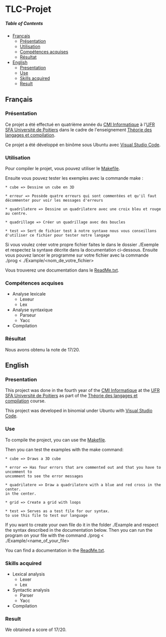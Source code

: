 # TLC-Projet

##### Table of Contents
* [Français](#fr)
  * [Présentation](#fr_pr)
  * [Utilisation](#fr_ut)
  * [Compétences acquises](#fr_cp)
  * [Résultat](#fr_rs)
* [English](#en)
  * [Presentation](#en_pr)
  * [Use](#en_u)
  * [Skills acquired](#en_sk)
  * [Result](#en_rs)

<a name="fr"/>

## Français

<a name="fr_pr"/>

### Présentation

Ce projet a été effectué en quatrième année du [CMI Informatique](http://formations.univ-poitiers.fr/fr/index/autre-diplome-niveau-master-AM/autre-diplome-niveau-master-AM/cmi-informatique-JD2XQGVY.html) à l'[UFR SFA Université de Poitiers](https://sfa.univ-poitiers.fr/) dans le cadre de l'enseignement [Théorie des langages et compilation](https://formations.univ-poitiers.fr/fr/index/autre-diplome-niveau-master-AM/autre-diplome-niveau-master-AM/cmi-informatique-JD2XQGVY/cmi-parcours-conception-logicielle-K56KZ5KL/specialite-s7-JPEIFH2K/theorie-des-langages-et-compilation-JC4UUO13.html).

Ce projet a été développé en binôme sous Ubuntu avec [Visual Studio Code](https://code.visualstudio.com/).

<a name="fr_ut"/>

### Utilisation

Pour compiler le projet, vous pouvez utiliser le [Makefile](https://github.com/SauzeauYannis/TLC-Projet/blob/main/Makefile).

Ensuite vous pouvez tester les exemples avec la commande make :
  
    * cube => Dessine un cube en 3D

    * erreur => Possède quatre erreurs qui sont commentées et qu'il faut 
    décommenter pour voir les messages d'erreurs

    * quadrilatere => Dessine un quadrilatere avec une croix bleu et rouge
    au centre.

    * quadrillage => Créer un quadrillage avec des boucles 

    * test => Sert de fichier test à notre syntaxe nous vous conseillons
    d'utiliser ce fichier pour tester notre langage

Si vous voulez créer votre propre fichier faites le dans le dossier ./Exemple et
respectez la syntaxe décrite dans la documentation ci-dessous. Ensuite vous pouvez
lancer le programme sur votre fichier avec la commande ./prog < ./Example/<nom_de_votre_fichier>

Vous trouverez une documentation dans le [ReadMe.txt](https://github.com/SauzeauYannis/TLC-Projet/blob/main/ReadMe.txt).

<a name="fr_cp"/>

### Compétences acquises

* Analyse lexicale
  * Lexeur
  * Lex
* Analyse syntaxique
  * Parseur
  * Yacc
* Compilation

<a name="fr_rs"/>

### Résultat

Nous avons obtenu la note de 17/20.

<a name="en"/>

## English

<a name="en_pr"/>

### Presentation

This project was done in the fourth year of the [CMI Informatique](http://formations.univ-poitiers.fr/fr/index/autre-diplome-niveau-master-AM/autre-diplome-niveau-master-AM/cmi-informatique-JD2XQGVY.html) at the [UFR SFA Université de Poitiers](https://sfa.univ-poitiers.fr/) as part of the [Théorie des langages et compilation](https://formations.univ-poitiers.fr/fr/index/autre-diplome-niveau-master-AM/autre-diplome-niveau-master-AM/cmi-informatique-JD2XQGVY/cmi-parcours-conception-logicielle-K56KZ5KL/specialite-s7-JPEIFH2K/theorie-des-langages-et-compilation-JC4UUO13.html) course.

This project was developed in binomial under Ubuntu with [Visual Studio Code](https://code.visualstudio.com/).

<a name="en_u"/>

### Use

To compile the project, you can use the [Makefile](https://github.com/SauzeauYannis/TLC-Projet/blob/main/Makefile).

Then you can test the examples with the make command:
  
    * cube => Draws a 3D cube

    * error => Has four errors that are commented out and that you have to uncomment to 
    uncomment to see the error messages

    * quadrilatere => Draw a quadrilatere with a blue and red cross in the center.
    in the center.

    * grid => Create a grid with loops 

    * test => Serves as a test file for our syntax.
    to use this file to test our language

If you want to create your own file do it in the folder ./Example and
respect the syntax described in the documentation below. Then you can
run the program on your file with the command ./prog < ./Example/<name_of_your_file>

You can find a documentation in the [ReadMe.txt](https://github.com/SauzeauYannis/TLC-Projet/blob/main/ReadMe.txt).

<a name="en_sk"/>

### Skills acquired

* Lexical analysis
  * Lexer
  * Lex
* Syntactic analysis
  * Parser
  * Yacc
* Compilation
  
<a name="en_rs"/>

### Result

We obtained a score of 17/20.
